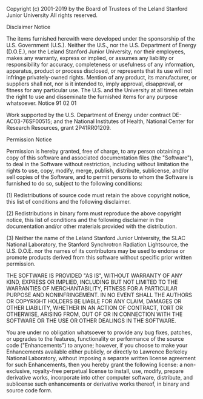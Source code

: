 Copyright (c) 2001-2019
by the Board of Trustees of the 
Leland Stanford Junior University
All rights reserved.


Disclaimer Notice

The items furnished herewith were developed under the sponsorship 
of the U.S. Government (U.S.).  Neither the U.S., nor the U.S. 
Department of Energy (D.O.E.), nor the Leland Stanford Junior 
University, nor their employees, makes any warranty, express or 
implied, or assumes any liability or responsibility for accuracy, 
completeness or usefulness of any information, apparatus, product 
or process disclosed, or represents that its use will not infringe 
privately-owned rights.  Mention of any product, its manufacturer, 
or suppliers shall not, nor is it intended to, imply approval, 
disapproval, or fitness for any particular use.  The U.S. and the 
University at all times retain the right to use and disseminate the
furnished items for any purpose whatsoever.          Notice 91 02 01

Work supported by the U.S. Department of Energy under contract 
DE-AC03-76SF00515; and the National Institutes of Health, National
Center for Research Resources, grant 2P41RR01209. 


Permission Notice

Permission is hereby granted, free of charge, to any person obtaining
a copy of this software and associated documentation files (the 
"Software"), to deal in the Software without restriction, including 
without limitation the rights to use, copy, modify, merge, publish, 
distribute, sublicense, and/or sell copies of the Software, and to 
permit persons to whom the Software is furnished to do so, subject to
the following conditions:

(1) Redistributions of source code must retain the above copyright 
notice, this list of conditions and the following disclaimer.

(2) Redistributions in binary form must reproduce the above copyright 
notice, this list of conditions and the following disclaimer in the 
documentation and/or other materials provided with the distribution.

(3) Neither the name of the Leland Stanford Junior University, the 
SLAC National Laboratory, the Stanford Synchrotron Radiation 
Lightsource, the U.S. D.O.E. nor the names of its contributors may be
used to endorse or promote products derived from this software without
specific prior written permission.

THE SOFTWARE IS PROVIDED "AS IS", WITHOUT WARRANTY OF ANY KIND, EXPRESS
OR IMPLIED, INCLUDING BUT NOT LIMITED TO THE WARRANTIES OF 
MERCHANTABILITY, FITNESS FOR A PARTICULAR PURPOSE AND NONINFRINGEMENT.
IN NO EVENT SHALL THE AUTHORS OR COPYRIGHT HOLDERS BE LIABLE FOR ANY
CLAIM, DAMAGES OR OTHER LIABILITY, WHETHER IN AN ACTION OF CONTRACT,
TORT OR OTHERWISE, ARISING FROM, OUT OF OR IN CONNECTION WITH THE 
SOFTWARE OR THE USE OR OTHER DEALINGS IN THE SOFTWARE.

You are under no obligation whatsoever to provide any bug fixes,
patches, or upgrades to the features, functionality or performance of
the source code ("Enhancements") to anyone; however, if you choose to
make your Enhancements available either publicly, or directly to
Lawrence Berkeley National Laboratory, without imposing a separate
written license agreement for such Enhancements, then you hereby grant
the following license: a  non-exclusive, royalty-free perpetual license
to install, use, modify, prepare derivative works, incorporate into
other computer software, distribute, and sublicense such enhancements or
derivative works thereof, in binary and source code form.
